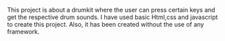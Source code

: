 This project is about a drumkit where the user can press certain keys and get the respective drum sounds. I have used basic Html,css and javascript to create this project. Also, it has been created without the use of any framework.
